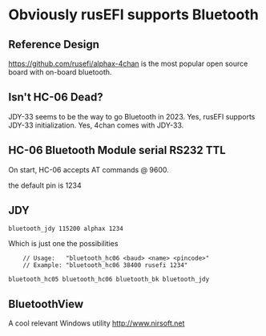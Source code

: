 # Obviously rusEFI supports Bluetooth

## Reference Design

https://github.com/rusefi/alphax-4chan is the most popular open source board with on-board bluetooth.

## Isn't HC-06 Dead?

JDY-33 seems to be the way to go Bluetooth in 2023. Yes, rusEFI supports JDY-33 initialization. Yes, 4chan comes with JDY-33.

## HC-06 Bluetooth Module serial RS232 TTL

On start, HC-06 accepts AT commands @ 9600.

the default pin is 1234

## JDY

``bluetooth_jdy 115200 alphax 1234``

Which is just one the possibilities

```
	// Usage:   "bluetooth_hc06 <baud> <name> <pincode>"
	// Example: "bluetooth_hc06 38400 rusefi 1234"

bluetooth_hc05 bluetooth_hc06 bluetooth_bk bluetooth_jdy

```

## BluetoothView

A cool relevant Windows utility http://www.nirsoft.net
